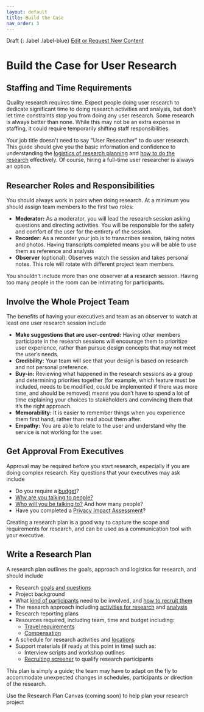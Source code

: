 ```yaml
---
layout: default
title: Build the Case
nav_order: 3
---
```


Draft
{: .label .label-blue}
[Edit or Request New Content](https://github.com/bcgov/user-research-guide/issues/new/choose)

# Build the Case for User Research

## Staffing and Time Requirements
Quality research requires time. Expect people doing user research to dedicate significant time to doing research activities and analysis, but don't let time constraints stop you from doing any user research. Some research is always better than none. While this may not be an extra expense in staffing, it could require temporarily shifting staff responsibilities.

Your job title doesn't need to say "User Researcher" to do user research. This guide should give you the basic information and confidence to understanding the [logistics of research planning](https://bcgov.github.io/user-research-guide/planning-research/) and [how to do the research](https://bcgov.github.io/user-research-guide/conduct-research.html) effectively. Of course, hiring a full-time user researcher is always an option.

## Researcher Roles and Responsibilities
You should always work in pairs when doing research. At a minimum you should assign team members to the first two roles:

- **Moderator:** As a moderator, you will lead the research session asking questions and directing activities. You will be responsible for the safety and comfort of the user for the entirety of the session.
- **Recorder:** As a recorder your job is to transcribes session, taking notes and photos. Having transcripts completed means you will be able to use them as reference and analysis
- **Observer** (optional): Observes watch the session and takes personal notes. This role will rotate with different project team members.

You shouldn't include more than one observer at a research session. Having too many people in the room can be intimating for participants.

## Involve the Whole Project Team
The benefits of having your executives and team as an observer to watch at least one user research session include

- **Make suggestions that are user-centred:** Having other members participate in the research sessions will encourage them to prioritize user experience, rather than pursue design concepts that may not meet the user’s needs.
- **Credibility:** Your team will see that your design is based on research and not personal preference.
- **Buy-in:** Reviewing what happened in the research sessions as a group and determining priorities together (for example, which feature must be included, needs to be modified, could be implemented if there was more time, and should be removed) means you don’t have to spend a lot of time explaining your choices to stakeholders and convincing them that it’s the right approach.
- **Memorability:** It is easier to remember things when you experience them first hand, rather than read about them after.
- **Empathy:** You are able to relate to the user and understand why the service is not working for the user.

## Get Approval From Executives
Approval may be required before you start research, especially if you are doing complex research. Key questions that your executives may ask include

- Do you require a [budget](https://bcgov.github.io/user-research-guide/planning-research/#create-a-budget)?
- [Why are you talking to people?](https://bcgov.github.io/user-research-guide/understand-user-research.html#why-is-user-research-important)
- [Who will you be talking to?](https://bcgov.github.io/user-research-guide/planning-research/#identify-the-right-participants) And how many people?
- Have you completed a [Privacy Impact Assessment](https://bcgov.github.io/user-research-guide/planning-research/pia.html)?

Creating a research plan is a good way to capture the scope and requirements for research, and can be used as a communication tool with your executive.

## Write a Research Plan
A research plan outlines the goals, approach and logistics for research, and should include

- Research [goals and questions](https://bcgov.github.io/user-research-guide/define-goals.html)
- Project background
- What [kind of participants](https://bcgov.github.io/user-research-guide/planning-research/#identify-the-right-participants) need to be involved, and [how to recruit them](https://bcgov.github.io/user-research-guide/find-participants.html)
- The research approach including [activities for research](https://bcgov.github.io/user-research-guide/activities/) and [analysis](https://bcgov.github.io/user-research-guide/analysis.html)
- Research reporting plans
- Resources required, including team, time and budget including:
  - [Travel requirements](https://bcgov.github.io/user-research-guide/planning-research/travel.html)
  - [Compensation](https://bcgov.github.io/user-research-guide/planning-research/compensation.html)
- A schedule for research activities and [locations](https://bcgov.github.io/user-research-guide/planning-research/travel.html)
- Support materials (if ready at this point in time) such as:
  - Interview scripts and workshop outlines
  - [Recruiting screener](https://bcgov.github.io/user-research-guide/find-participants.html#screen-participants) to qualify research participants

This plan is simply a guide; the team may have to adapt on the fly to accommodate unexpected changes in schedules, participants or direction of the research.

Use the Research Plan Canvas (coming soon) to help plan your research project

